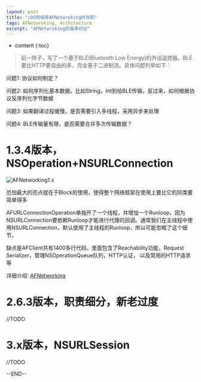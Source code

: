 ```yaml
---
layout: post
title: "iOS网络库AFNetwroking时光机"
tags: AFNetwroking, Architecture
excerpt: "AFNetwroking的版本印记"
---
```


* content
{:toc}

> 前一阵子，写了一个基于BLE(Bluetooth Low Energy)的外设遥控器。BLE要比HTTP更自由的多，完全基于二进制流。具体问题列举如下：

问题1: 协议如何制定？

问题2: 如何序列化基本数据，比如String，Int到给BLE传输，反过来，如何根据协议反序列化字节数据

问题3: 如果翻译过程缓慢，是否需要引入多线程，采用异步来处理

问题4: BLE传输量有限，是否需要合并多次传输数据？


# 1.3.4版本，NSOperation+NSURLConnection

![AFNetworking1.x](http://geemaple.github.io/sketch/AFNetworking1.x.png)

恐怕最大的亮点就在于Block的使用，使得整个网络框架在使用上要比它的同类要简单得多

AFURLConnectionOperation单独开了一个线程，并增加一个Runloop，因为NSURLConnection要依赖Runloop才能进行代理的回调。通常我们在主线程中使用NSURLConnection，默认使用了主线程的Runloop，所以可能忽略了这个细节。

缺点是AFClient共有1400多行代码，里面包含了Reachability功能，Request Serializer，管理NSOperationQueue队列，HTTP认证， 以及常用的HTTP请求等

详细介绍: [AFNetworking](https://github.com/AFNetworking/AFNetworking/tree/1.3.4#overview)

 
# 2.6.3版本，职责细分，新老过度

//TODO

# 3.x版本，NSURLSession

//TODO

--END--
